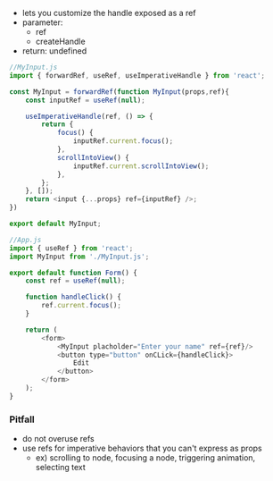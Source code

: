 - lets you customize the handle exposed as a ref
- parameter:
	- ref
	- createHandle 
- return: undefined


```js
//MyInput.js
import { forwardRef, useRef, useImperativeHandle } from 'react';

const MyInput = forwardRef(function MyInput(props,ref){
	const inputRef = useRef(null);

	useImperativeHandle(ref, () => {
		return {
			focus() {
				inputRef.current.focus();
			},
			scrollIntoView() {
				inputRef.current.scrollIntoView();
			},
		};
	}, []);
	return <input {...props} ref={inputRef} />;
})

export default MyInput;

//App.js
import { useRef } from 'react';
import MyInput from './MyInput.js';

export default function Form() {
	const ref = useRef(null);

	function handleClick() {
		ref.current.focus();
	}

	return (
		<form>
			<MyInput placholder="Enter your name" ref={ref}/>
			<button type="button" onCLick={handleClick}>
				Edit
			</button>
		</form>
	);
}
```


### Pitfall
- do not overuse refs 
- use refs for imperative behaviors that you can't express as props
	- ex) scrolling to node, focusing a node, triggering animation, selecting text 